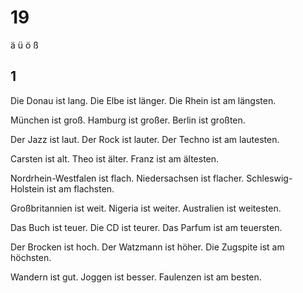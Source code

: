 # 19

ä ü ö ß

## 1

Die Donau ist lang. Die Elbe ist länger. Die Rhein ist am längsten.

München ist groß. Hamburg ist großer. Berlin ist großten.

Der Jazz ist laut. Der Rock ist lauter. Der Techno ist am lautesten.

Carsten ist alt. Theo ist älter. Franz ist am ältesten.

Nordrhein-Westfalen ist flach. Niedersachsen ist flacher. Schleswig-Holstein ist am flachsten.

Großbritannien ist weit. Nigeria ist weiter. Australien ist weitesten.

Das Buch ist teuer. Die CD ist teurer. Das Parfum ist am teuersten.

Der Brocken ist hoch. Der Watzmann ist höher. Die Zugspite ist am höchsten.

Wandern ist gut. Joggen ist besser. Faulenzen ist am besten.


